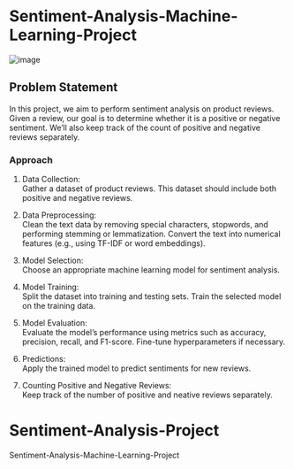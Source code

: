 # Sentiment-Analysis-Machine-Learning-Project

![image](https://github.com/RuwanthiLakshika/Sentiment-Analysis-Project/assets/125971277/9625aeae-d7dd-4131-ba6f-03d3c4ac3c26)


## Problem Statement
In this project, we aim to perform sentiment analysis on product reviews. Given a review, our goal is to determine whether it is a positive or negative sentiment. We’ll also keep track of the count of positive and negative reviews separately.

### Approach
1. Data Collection:     
Gather a dataset of product reviews. This dataset should include both positive and negative reviews.  

2. Data Preprocessing:       
Clean the text data by removing special characters, stopwords, and performing stemming or lemmatization.
Convert the text into numerical features (e.g., using TF-IDF or word embeddings).  

3. Model Selection:      
Choose an appropriate machine learning model for sentiment analysis.

4. Model Training:       
Split the dataset into training and testing sets.
Train the selected model on the training data.    

5. Model Evaluation:       
Evaluate the model’s performance using metrics such as accuracy, precision, recall, and F1-score.
Fine-tune hyperparameters if necessary.    

6. Predictions:        
Apply the trained model to predict sentiments for new reviews.   

7. Counting Positive and Negative Reviews:     
Keep track of the number of positive and neative reviews separately.
# Sentiment-Analysis-Project
Sentiment-Analysis-Machine-Learning-Project
